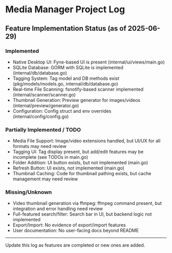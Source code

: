 # Media Manager Project Log

## Feature Implementation Status (as of 2025-06-29)

### Implemented
- Native Desktop UI: Fyne-based UI is present (internal/ui/views/main.go)
- SQLite Database: GORM with SQLite is implemented (internal/db/database.go)
- Tagging System: Tag model and DB methods exist (pkg/models/models.go, internal/db/database.go)
- Real-time File Scanning: fsnotify-based scanner implemented (internal/scanner/scanner.go)
- Thumbnail Generation: Preview generator for images/videos (internal/preview/generator.go)
- Configuration: Config struct and env overrides (internal/config/config.go)

### Partially Implemented / TODO
- Media File Support: Image/video extensions handled, but UI/UX for all formats may need review
- Tagging UI: Tag display present, but add/edit features may be incomplete (see TODOs in main.go)
- Folder Addition: UI button exists, but not implemented (main.go)
- Refresh Button: UI exists, not implemented (main.go)
- Thumbnail Caching: Code for thumbnail pathing exists, but cache management may need review

### Missing/Unknown
- Video thumbnail generation via ffmpeg: ffmpeg command present, but integration and error handling need review
- Full-featured search/filter: Search bar in UI, but backend logic not implemented
- Export/Import: No evidence of export/import features
- User documentation: No user-facing docs beyond README

---

Update this log as features are completed or new ones are added.
